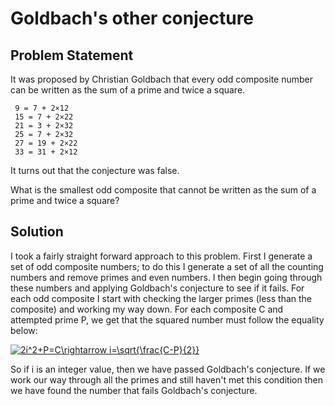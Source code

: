 # Goldbach's other conjecture

## Problem Statement

It was proposed by Christian Goldbach that every odd composite number can be written as the sum of a prime and twice a square.

     9 = 7 + 2×12
     15 = 7 + 2×22
     21 = 3 + 2×32
     25 = 7 + 2×32
     27 = 19 + 2×22
     33 = 31 + 2×12

It turns out that the conjecture was false.

What is the smallest odd composite that cannot be written as the sum of a prime and twice a square?

## Solution
I took a fairly straight forward approach to this problem. First I generate a set of odd composite numbers; to do this I generate a set of all the counting numbers and remove primes and even numbers. I then begin going through these numbers and applying Goldbach's conjecture to see if it fails. For each odd composite I start with checking the larger primes (less than the composite) and working my way down. For each composite C and attempted prime P, we get that the squared number must follow the equality below:

<a href="https://www.codecogs.com/eqnedit.php?latex=2i^2&plus;P=C\rightarrow&space;i=\sqrt{\frac{C-P}{2}}" target="_blank"><img src="https://latex.codecogs.com/gif.latex?2i^2&plus;P=C\rightarrow&space;i=\sqrt{\frac{C-P}{2}}" title="2i^2+P=C\rightarrow i=\sqrt{\frac{C-P}{2}}" /></a>

So if i is an integer value, then we have passed Goldbach's conjecture. If we work our way through all the primes and still haven't met this condition then we have found the number that fails Goldbach's conjecture.